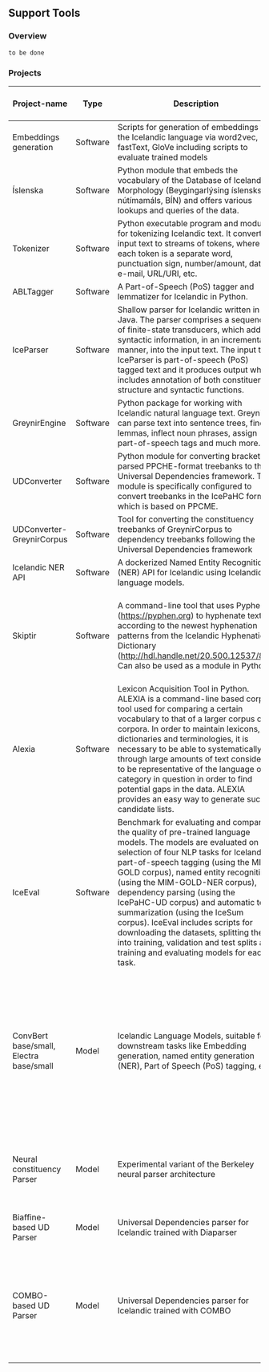 ## Support Tools

### Overview

`to be done`

### Projects

| Project-name | Type | Description | GitHub URL | Clarin URL | Hugging Face URL | Last update (05.24) | Status | Buildable | Model reproducable ? | Comment |
|--------------|------|-------------|------------|------------|-----------------|---------------------|--------|-----------|----------------------|---------|
| Embeddings generation | Software | Scripts for generation of embeddings for the Icelandic language via word2vec, fastText, GloVe including scripts to evaluate trained models | https://github.com/icelandic-lt/ordgreypingar_embeddings | - | - | 3 years | - | - | YES | Where are the models ? |
| Íslenska | Software | Python module that embeds the vocabulary of the Database of Icelandic Morphology (Beygingarlýsing íslensks nútímamáls, BÍN) and offers various lookups and queries of the data. | https://github.com/icelandic-lt/BinPackage | - | - | 5 months | - | - | - | - |
| Tokenizer | Software | Python executable program and module for tokenizing Icelandic text. It converts input text to streams of tokens, where each token is a separate word, punctuation sign, number/amount, date, e-mail, URL/URI, etc. | https://github.com/icelandic-lt/Tokenizer | http://hdl.handle.net/20.500.12537/262 | - | 22.10 | - | - | - | - |
| ABLTagger | Software | A Part-of-Speech (PoS) tagger and lemmatizer for Icelandic in Python. | https://github.com/icelandic-lt/POS | [Link 1](http://hdl.handle.net/20.500.12537/115) [Link 2](http://hdl.handle.net/20.500.12537/134) | - | 10 months | - | - | YES | - |
| IceParser | Software | Shallow parser for Icelandic written in Java. The parser comprises a sequence of finite-state transducers, which add syntactic information, in an incremental manner, into the input text. The input to IceParser is part-of-speech (PoS) tagged text and it produces output which includes annotation of both constituent structure and syntactic functions. | https://github.com/icelandic-lt/icenlp | http://hdl.handle.net/20.500.12537/122 | - | 21.07 | - | - | - | - |
| GreynirEngine | Software | Python package for working with Icelandic natural language text. Greynir can parse text into sentence trees, find lemmas, inflect noun phrases, assign part-of-speech tags and much more. | https://github.com/icelandic-lt/GreynirEngine | http://hdl.handle.net/20.500.12537/269 | - | 7 months | - | - | - | - |
| UDConverter | Software | Python module for converting bracket-parsed PPCHE-format treebanks to the Universal Dependencies framework. The module is specifically configured to convert treebanks in the IcePaHC format, which is based on PPCME. | https://github.com/icelandic-lt/UDConverter | - | - | 22.10 | - | - | - | - |
| UDConverter-GreynirCorpus | Software | Tool for converting the constituency treebanks of GreynirCorpus to dependency treebanks following the Universal Dependencies framework | https://github.com/icelandic-lt/UDConverter-GreynirCorpus | http://hdl.handle.net/20.500.12537/222 | - | 22.06 | - | - | - | - |
| Icelandic NER API | Software | A dockerized Named Entity Recognition (NER) API for Icelandic using Icelandic language models. | https://github.com/icelandic-lt/Icelandic-NER-API | [Link 1](http://hdl.handle.net/20.500.12537/159) [Link 2](http://hdl.handle.net/20.500.12537/118) | - | 21.09 | - | - | - | - |
| Skiptir | Software | A command-line tool that uses Pyphen (https://pyphen.org) to hyphenate text according to the newest hyphenation patterns from the Icelandic Hyphenation Dictionary (http://hdl.handle.net/20.500.12537/86). Can also be used as a module in Python. | https://github.com/icelandic-lt/skiptir | http://hdl.handle.net/20.500.12537/87 | - | 20.10 | - | - | - | When used as a module, the GPL-v3 applies and an appropriate comment should be explicitely given ! |
| Alexia | Software | Lexicon Acquisition Tool in Python. ALEXIA is a command-line based corpus tool used for comparing a certain vocabulary to that of a larger corpus or corpora. In order to maintain lexicons, dictionaries and terminologies, it is necessary to be able to systematically go through large amounts of text considered to be representative of the language or category in question in order to find potential gaps in the data. ALEXIA provides an easy way to generate such candidate lists. | https://github.com/icelandic-lt/ALEXIA_ordtokutol | http://hdl.handle.net/20.500.12537/123 | - | 21.08 | - | - | - | - |
| IceEval | Software | Benchmark for evaluating and comparing the quality of pre-trained language models. The models are evaluated on a selection of four NLP tasks for Icelandic: part-of-speech tagging (using the MIM-GOLD corpus), named entity recognition (using the MIM-GOLD-NER corpus), dependency parsing (using the IcePaHC-UD corpus) and automatic text summarization (using the IceSum corpus). IceEval includes scripts for downloading the datasets, splitting them into training, validation and test splits and training and evaluating models for each task. | - | http://hdl.handle.net/20.500.12537/297 | - | - | - | - | - | Move source code to Icelandic LT GitHub repo |
| ConvBert base/small, Electra base/small | Model | Icelandic Language Models, suitable for downstream tasks like Embedding generation, named entity generation (NER), Part of Speech (PoS) tagging, etc.  | - | - | [Ice-LT ConvBert/Electra Models](https://huggingface.co/Icelandic-lt/) | > 2 years | - | - | Jein | Got feedback from jonfd: cleaning and pretraining scripts are clear now. Will add those to the Hugging Face repos. Scripts missing are IGC->BERT Dataset transformation scripts, the procedure is clear though |
| Neural constituency Parser | Model | Experimental variant of the Berkeley neural parser architecture | - | http://hdl.handle.net/20.500.12537/149 | https://huggingface.co/Icelandic-lt/neural_parser | 21.09 | Experimental | - | NO | Deliverable is a Docker-image with the model file inside. No training script, etc. are provided. |
| Biaffine-based UD Parser | Model | Universal Dependencies parser for Icelandic trained with Diaparser | - | http://hdl.handle.net/20.500.12537/302 | https://huggingface.co/Icelandic-lt/biaffine_parser | 22.12 | - | - | NO | Readme for running model provided, but not functioning |
| COMBO-based UD Parser | Model | Universal Dependencies parser for Icelandic trained with COMBO | - | http://hdl.handle.net/20.500.12537/301 | https://huggingface.co/Icelandic-lt/combo_parser | 22.12 | - | - | NO | provided README doesn't provide any info for running the code, requirements.txt not installable (Python 3.8), Python version ? |
